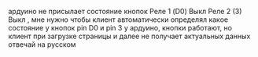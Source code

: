 
ардуино не присылает состояние кнопок Реле 1 (D0) Выкл Реле 2 (3) Выкл , мне нужно чтобы клиент автоматически определял какое состояние у кнопок pin D0 и pin 3 у ардуино, кнопки работают, но клиент при загрузке страницы и далее не получает актуальных данных
отвечай на русском